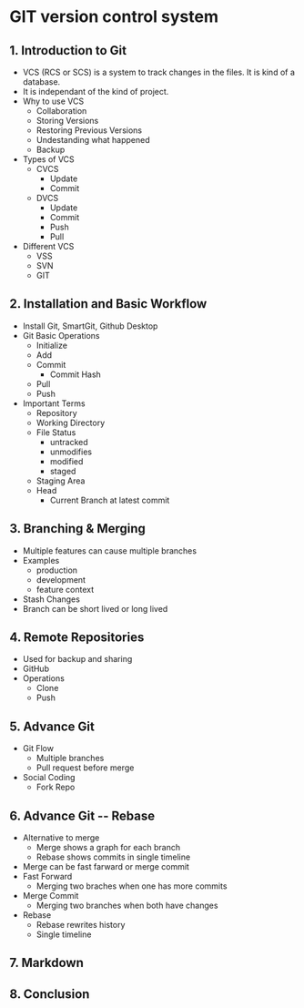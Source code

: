 # GIT version control system

## 1. Introduction to Git

- VCS (RCS or SCS) is a system to track changes in the files. It is kind of a database.
- It is independant of the kind of project.
- Why to use VCS
  - Collaboration
  - Storing Versions
  - Restoring Previous Versions
  - Undestanding what happened
  - Backup
- Types of VCS
  - CVCS
    - Update
    - Commit
  - DVCS
    - Update
    - Commit
    - Push
    - Pull
- Different VCS
  - VSS
  - SVN
  - GIT

## 2. Installation and Basic Workflow

- Install Git, SmartGit, Github Desktop
- Git Basic Operations
  - Initialize
  - Add
  - Commit
    - Commit Hash
  - Pull
  - Push
- Important Terms
  - Repository
  - Working Directory
  - File Status
    - untracked
    - unmodifies
    - modified
    - staged
  - Staging Area
  - Head
    - Current Branch at latest commit

## 3. Branching & Merging

- Multiple features can cause multiple branches
- Examples
  - production
  - development
  - feature context
- Stash Changes
- Branch can be short lived or long lived

## 4. Remote Repositories

- Used for backup and sharing
- GitHub
- Operations
  - Clone
  - Push

## 5. Advance Git

- Git Flow
  - Multiple branches
  - Pull request before merge
- Social Coding
  - Fork Repo

## 6. Advance Git -- Rebase

- Alternative to merge
  - Merge shows a graph for each branch
  - Rebase shows commits in single timeline
- Merge can be fast farward or merge commit
- Fast Forward
  - Merging two braches when one has more commits
- Merge Commit
  - Merging two branches when both have changes
- Rebase
  - Rebase rewrites history
  - Single timeline

## 7. Markdown

## 8. Conclusion
